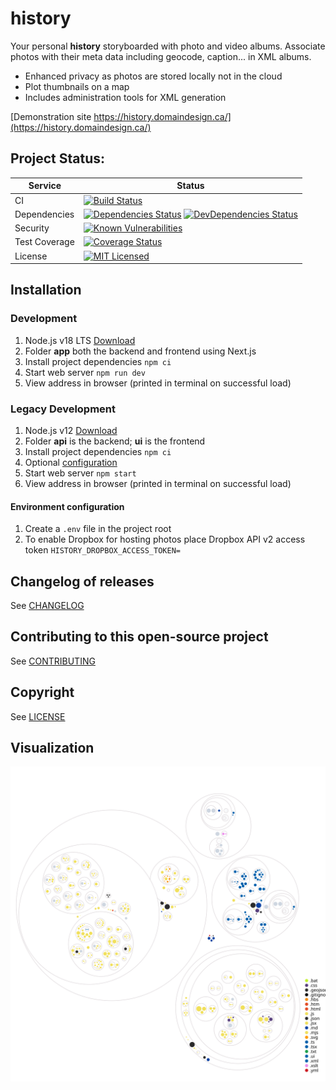 # history

Your personal **history** storyboarded with photo and video albums. Associate photos with their meta data including geocode, caption... in XML albums.
* Enhanced privacy as photos are stored locally not in the cloud
* Plot thumbnails on a map
* Includes administration tools for XML generation

[Demonstration site https://history.domaindesign.ca/](https://history.domaindesign.ca/)
## Project Status:
| Service | Status |
|---|---|
| CI | [![Build Status](https://api.travis-ci.com/danactive/history.png?branch=master)](https://travis-ci.com/danactive/history) |
| Dependencies | [![Dependencies Status](https://david-dm.org/danactive/history.svg)](https://david-dm.org/danactive/history) [![DevDependencies Status](https://david-dm.org/danactive/history/dev-status.svg)](https://david-dm.org/danactive/history#info=devDependencies) |
| Security | [![Known Vulnerabilities](https://snyk.io/test/github/danactive/history/badge.svg)](https://app.snyk.io/org/danactive/project/ca45a886-fc61-402f-9cd1-69bf22b35f24) |
| Test Coverage | [![Coverage Status](https://coveralls.io/repos/github/danactive/history/badge.svg?branch=master)](https://coveralls.io/github/danactive/history?branch=master) |
| License | [![MIT Licensed](http://img.shields.io/badge/license-MIT-blue.svg?style=flat-square)](http://opensource.org/licenses/MIT) |

## Installation

### Development
1. Node.js v18 LTS [Download](https://nodejs.org/)
1. Folder **app** both the backend and frontend using Next.js
1. Install project dependencies `npm ci`
1. Start web server `npm run dev`
1. View address in browser (printed in terminal on successful load)

### Legacy Development
1. Node.js v12 [Download](https://nodejs.org/)
1. Folder **api** is the backend; **ui** is the frontend
1. Install project dependencies `npm ci`
1. Optional [configuration](#environment-configuration)
1. Start web server `npm start`
1. View address in browser (printed in terminal on successful load)

#### Environment configuration
1. Create a `.env` file in the project root
1. To enable Dropbox for hosting photos place Dropbox API v2 access token `HISTORY_DROPBOX_ACCESS_TOKEN=`

## Changelog of releases
See [CHANGELOG](app/CHANGELOG.md)

## Contributing to this open-source project
See [CONTRIBUTING](api/CONTRIBUTING.md)

## Copyright
See [LICENSE](LICENSE)

## Visualization
![Visualization of the codebase](./diagram.svg)
